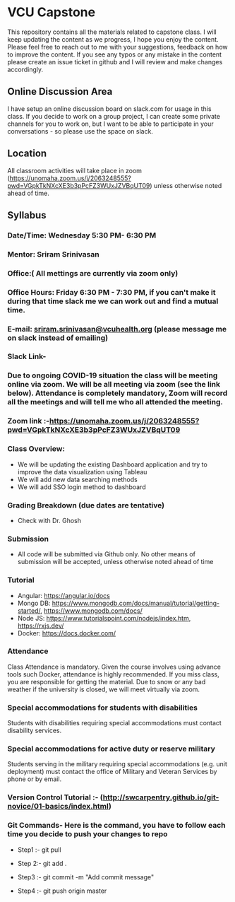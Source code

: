 # VCU Capstone

This repository contains all the materials related to capstone class. I will keep updating the content as we progress, I hope you enjoy the content. Please feel free to reach out to me with your suggestions, feedback on how to improve the content. If you see any typos or any mistake in the content please create an issue ticket in github and I will review and make changes accordingly.

## Online Discussion Area
I have setup an online discussion board on slack.com for usage in this class. If you decide to work on a group project, I can create some private channels for you to work on, but I want to be able to participate in your conversations - so please use the space on slack.



## Location
All classroom activities will take place in zoom (https://unomaha.zoom.us/j/2063248555?pwd=VGpkTkNXcXE3b3pPcFZ3WUxJZVBqUT09) unless otherwise noted ahead of time.


## Syllabus
### Date/Time:  Wednesday 5:30 PM- 6:30 PM
### Mentor: Sriram Srinivasan
### Office:( All mettings are currently via zoom only)
### Office Hours: Friday 6:30 PM - 7:30 PM, if you can't make it during that time slack me we can work out and find a mutual time.
### E-mail: sriram.srinivasan@vcuhealth.org (please message me on slack instead of emailing)
### Slack Link- 
### Due to ongoing COVID-19 situation the class will be meeting online via zoom. We will be all meeting via zoom (see the link below). Attendance is completely mandatory, Zoom will record all the meetings and will tell me who all attended the meeting. 
### Zoom link :-https://unomaha.zoom.us/j/2063248555?pwd=VGpkTkNXcXE3b3pPcFZ3WUxJZVBqUT09

### Class Overview:	
- We will be updating the existing Dashboard application and try to improve the data visualization using Tableau
- We will add new data searching methods
- We will add SSO login method to dashboard



### Grading Breakdown (due dates are tentative)
- Check with Dr. Ghosh





### Submission
- All code will be submitted via Github only. No other means of submission will be accepted, unless otherwise noted ahead of time


### Tutorial
- Angular: https://angular.io/docs
- Mongo DB: https://www.mongodb.com/docs/manual/tutorial/getting-started/, https://www.mongodb.com/docs/
- Node JS: https://www.tutorialspoint.com/nodejs/index.htm,  https://rxjs.dev/
- Docker: https://docs.docker.com/



### Attendance
Class Attendance is mandatory. Given the course involves using advance tools such  Docker, attendance is highly recommended. If you miss class, you are responsible for getting the material. Due to snow or any bad weather if the university is closed, we will meet virtually via zoom.   

### Special accommodations for students with disabilities
Students with disabilities requiring special accommodations must contact disability services. 

### Special accommodations for active duty or reserve military
Students serving in the military requiring special accommodations (e.g. unit deployment) must contact the office of Military and Veteran Services by phone or by email.


### Version Control Tutorial :- (http://swcarpentry.github.io/git-novice/01-basics/index.html)
### Git Commands- Here is the command, you have to follow each time you decide to push your changes to repo

- Step1 :- git pull

- Step 2:- git add .

- Step3 :- git commit -m "Add commit message"

- Step4 :- git push origin master




